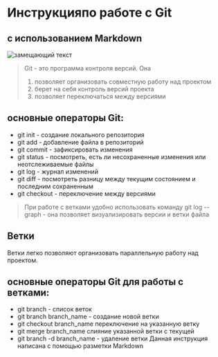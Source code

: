 # Инструкцияпо работе с Git
## с использованием Markdown
![замещающий текст](Gitlogo.png)
> Git - это программа контроля версий. Она
> 1. позволяет организовать совместную работу над проектом
> 2. берет на себя контроль версий проекта
> 3. позволяет переключаться между версиями

## основные операторы Git:

- git init - создание локального репозитория
- git add - добавление файла в репозиторий
- git commit - зафиксировать изменения
- git status - посмотреть, есть ли несохраненные изменения или неотслеживаемые файлы
- git log - журнал изменений
- git diff - посмотреть разницу между текущим состоянием и последним сохраненным
- git checkout - переключение между версиями


> При работе с ветками удобно использовать 
> команду git log --graph - она позволяет
> визуализировать версии и ветки файла


## Ветки

Ветки легко позволяют организовать параллельную работу над проектом.
## основные операторы Git для работы с ветками:
- git branch - список веток
- git branch branch_name - создание новой ветки
- git checkout branch_name переключение на указанную ветку
- git merge branch_name слияние указанной ветки с текущей
- git branch -d branch_name - удаление ветки
Данная инструкция написана с помощью разметки Markdown
